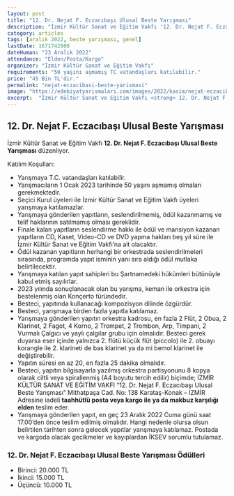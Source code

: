 ```yaml
---
layout: post
title: "12. Dr. Nejat F. Eczacıbaşı Ulusal Beste Yarışması"
description: "İzmir Kültür Sanat ve Eğitim Vakfı '12. Dr. Nejat F. Eczacıbaşı Ulusal Beste Yarışması' düzenliyor."
category: articles
tags: [aralık 2022, beste yarışması, genel]
lastDate: 1671742800
dateHuman: "23 Aralık 2022"
attendance: "Elden/Posta/Kargo"
organizer: "İzmir Kültür Sanat ve Eğitim Vakfı"
requirements: "50 yaşını aşmamış TC vatandaşları katılabilir."
price: "45 Bin TL'dir."
permalink: "nejat-eczacibasi-beste-yarismasi"
image: "https://edebiyatyarismalari.com/images/2022/kasim/nejat-eczacibasi-beste-yarismasi.jpg"
excerpt:  "İzmir Kültür Sanat ve Eğitim Vakfı <strong> 12. Dr. Nejat F. Eczacıbaşı Ulusal Beste Yarışması </strong> düzenliyor."
---
```


## 12. Dr. Nejat F. Eczacıbaşı Ulusal Beste Yarışması
İzmir Kültür Sanat ve Eğitim Vakfı **12. Dr. Nejat F. Eczacıbaşı Ulusal Beste Yarışması** düzenliyor.  

Katılım Koşulları:
- Yarışmaya T.C. vatandaşları katılabilir.
- Yarışmacıların 1 Ocak 2023 tarihinde 50 yaşını aşmamış olmaları gerekmektedir.
- Seçici Kurul üyeleri ile İzmir Kültür Sanat ve Eğitim Vakfı üyeleri yarışmaya katılamazlar. 
- Yarışmaya gönderilen yapıtların, seslendirilmemiş, ödül kazanmamış ve telif haklarının satılmamış olması gereklidir.
- Finale kalan yapıtların seslendirme hakkı ile ödül ve mansiyon kazanan yapıtların CD, Kaset, Video-CD ve DVD yapma hakları beş yıl süre ile İzmir Kültür Sanat ve Eğitim Vakfı’na ait olacaktır.
- Ödül kazanan yapıtların herhangi bir orkestrada seslendirilmeleri sırasında, programda yapıt isminin yanı sıra aldığı ödül mutlaka belirtilecektir. 
- Yarışmaya katılan yapıt sahipleri bu Şartnamedeki hükümleri bütünüyle kabul etmiş sayılırlar.
- 2023 yılında sonuçlanacak olan bu yarışma, keman ile orkestra için bestelenmiş olan Konçerto türündedir.
- Besteci, yapıtında kullanacağı kompozisyon dilinde özgürdür.
- Besteci, yarışmaya birden fazla yapıtla katılamaz.
- Yarışmaya gönderilen yapıtın orkestra kadrosu, en fazla 2 Flüt, 2 Obua, 2 Klarinet, 2 Fagot, 4 Korno, 2 Trompet, 2 Trombon, Arp, Timpani, 2 Vurmalı Çalgıcı ve yaylı çalgılar grubu için olmalıdır. Besteci gerek duyarsa eser içinde yalnızca 2. flütü küçük flüt (piccolo) ile 2. obuayı korangle ile 2. klarineti de bas klarinet ya da mi bemol klarinet ile değiştirebilir.
- Yapıtın süresi en az 20, en fazla 25 dakika olmalıdır.
- Besteci, yapıtın bilgisayarla yazılmış orkestra partisyonunu 8 kopya olarak ciltli veya spirallenmiş (A4 boyutu tercih edilir) biçimde; İZMİR KÜLTÜR SANAT VE EĞİTİM VAKFI “12. Dr. Nejat F. Eczacıbaşı Ulusal Beste Yarışması” Mithatpaşa Cad. No: 138 Karataş-Konak – İZMİR Adresine iadeli **taahhütlü posta veya kargo ile ya da makbuz karşılığı elden** teslim eder. 
- Yarışmaya gönderilen yapıt, en geç 23 Aralık 2022 Cuma günü saat 17.00’den önce teslim edilmiş olmalıdır. Hangi nedenle olursa olsun belirtilen tarihten sonra gelecek yapıtlar yarışmaya katılamaz. Postada ve kargoda olacak gecikmeler ve kayıplardan İKSEV sorumlu tutulamaz.


### 12. Dr. Nejat F. Eczacıbaşı Ulusal Beste Yarışması Ödülleri
- Birinci: 20.000 TL
- İkinci: 15.000 TL
- Üçüncü: 10.000 TL